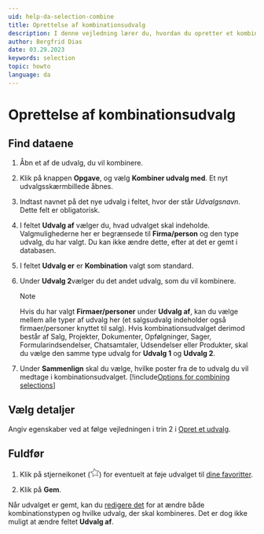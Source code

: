 ```yaml
---
uid: help-da-selection-combine
title: Oprettelse af kombinationsudvalg
description: I denne vejledning lærer du, hvordan du opretter et kombinationsudvalg.
author: Bergfrid Dias
date: 03.29.2023
keywords: selection
topic: howto
language: da
---
```


# Oprettelse af kombinationsudvalg

## Find dataene

1. Åbn et af de udvalg, du vil kombinere.

1. Klik på knappen **Opgave**, og vælg **Kombiner udvalg med**. Et nyt udvalgsskærmbillede åbnes.

1. Indtast navnet på det nye udvalg i feltet, hvor der står *Udvalgsnavn*. Dette felt er obligatorisk.

1. I feltet **Udvalg af** vælger du, hvad udvalget skal indeholde. Valgmulighederne her er begrænsede til **Firma/person** og den type udvalg, du har valgt. Du kan ikke ændre dette, efter at det er gemt i databasen.

1. I feltet **Udvalg er** er **Kombination** valgt som standard.

1. Under **Udvalg 2**vælger du det andet udvalg, som du vil kombinere.

    > [!NOTE]
    > Hvis du har valgt **Firmaer/personer** under **Udvalg af**, kan du vælge mellem alle typer af udvalg her (et salgsudvalg indeholder også firmaer/personer knyttet til salg). Hvis kombinationsudvalget derimod består af Salg, Projekter, Dokumenter, Opfølgninger, Sager, Formularindsendelser, Chatsamtaler, Udsendelser eller Produkter, skal du vælge den samme type udvalg for **Udvalg 1** og **Udvalg 2**.

1. Under **Sammenlign** skal du vælge, hvilke poster fra de to udvalg du vil medtage i kombinationsudvalget.
    [!include[Options for combining selections](../includes/table-selection-combinations.md)]

## Vælg detaljer

Angiv egenskaber ved at følge vejledningen i trin 2 i [Opret et udvalg][1].

## Fuldfør

1. Klik på stjerneikonet (![ikon][img1]) for eventuelt at føje udvalget til [dine favoritter][2].

1. Klik på **Gem**.

Når udvalget er gemt, kan du [redigere det](../update/index.md) for at ændre både kombinationstypen og hvilke udvalg, der skal kombineres. Det er dog ikke muligt at ændre feltet **Udvalg af**.

<!-- Referenced links -->
[1]: tutorial.yml
[2]: ../../../../learn/basics/fav.md

<!-- Referenced images -->
[img1]: ../../../../../../common/icons/favourite-no.png
